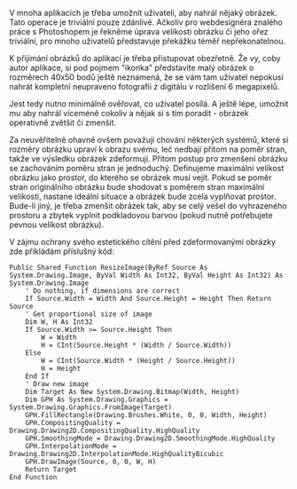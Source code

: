 <!-- dcterms:identifier = aspnetcz#45 -->
<!-- dcterms:title = Zmenšování obrázků se zachováním poměru stran -->
<!-- dcterms:abstract = Za neuvěřitelně ohavné ovšem považuji chování některých systémů, které si rozměry obrázku upraví k obrazu svému, leč nedbají přitom na poměr stran, takže ve výsledku obrázek zdeformují. Přitom postup pro zmenšení obrázku se zachováním poměru stran je jednoduchý. -->
<!-- np9:categoryId = 1 -->
<!-- x4w:category = Tipy, triky -->
<!-- np9:authorId = 1 -->
<!-- np9:authorEmail = michal.valasek@altairis.cz -->
<!-- dcterms:creator = Michal Altair Valášek -->
<!-- dcterms:created = 2005-08-16T21:07:04.99+02:00 -->
<!-- dcterms:dateAccepted = 2005-08-16T21:07:04.99+02:00 -->

V mnoha aplikacích je třeba umožnit uživateli, aby nahrál nějaký obrázek. Tato operace je triviální pouze zdánlivě. Ačkoliv pro webdesignéra znalého práce s Photoshopem je řekněme úprava velikosti obrázku či jeho ořez triviální, pro mnoho uživatelů představuje překážku téměř nepřekonatelnou. 

K přijímání obrázků do aplikací je třeba přistupovat obezřetně. Že vy, coby autor aplikace, si pod pojmem "ikonka" představíte malý obrázek o rozměrech 40x50 bodů ještě neznamená, že se vám tam uživatel nepokusí nahrát kompletní neupraveno fotografii z digitálu v rozlišení 6 megapixelů.

Jest tedy nutno minimálně ověřovat, co uživatel posílá. A ještě lépe, umožnit mu aby nahrál víceméně cokoliv a nějak si s tím poradit - obrázek operativně zvětšit či zmenšit.

Za neuvěřitelně ohavné ovšem považuji chování některých systémů, které si rozměry obrázku upraví k obrazu svému, leč nedbají přitom na poměr stran, takže ve výsledku obrázek zdeformují. Přitom postup pro zmenšení obrázku se zachováním poměru stran je jednoduchý. Definujeme maximální velikost obrázku jako prostor, do kterého se obrázek musí vejít. Pokud se poměr stran originálního obrázku bude shodovat s poměrem stran maximální velikosti, nastane ideální situace a obrázek bude zcela vyplňovat prostor. Bude-li jiný, je třeba zmenšit obrázek tak, aby se celý vešel do vyhrazeného prostoru a zbytek vyplnit podkladovou barvou (pokud nutně potřebujete pevnou velikost obrázku).

V zájmu ochrany svého estetického cítění před zdeformovanými obrázky zde přikládám příslušný kód:

    Public Shared Function ResizeImage(ByRef Source As System.Drawing.Image, ByVal Width As Int32, ByVal Height As Int32) As System.Drawing.Image
        ' Do nothing, if dimensions are correct
        If Source.Width = Width And Source.Height = Height Then Return Source
        ' Get proportional size of image
        Dim W, H As Int32
        If Source.Width >= Source.Height Then
            W = Width
            H = CInt(Source.Height * (Width / Source.Width))
        Else
            W = CInt(Source.Width * (Height / Source.Height))
            H = Height
        End If
        ' Draw new image
        Dim Target As New System.Drawing.Bitmap(Width, Height)
        Dim GPH As System.Drawing.Graphics = System.Drawing.Graphics.FromImage(Target)
        GPH.FillRectangle(Drawing.Brushes.White, 0, 0, Width, Height)
        GPH.CompositingQuality = Drawing.Drawing2D.CompositingQuality.HighQuality
        GPH.SmoothingMode = Drawing.Drawing2D.SmoothingMode.HighQuality
        GPH.InterpolationMode = Drawing.Drawing2D.InterpolationMode.HighQualityBicubic
        GPH.DrawImage(Source, 0, 0, W, H)
        Return Target
    End Function